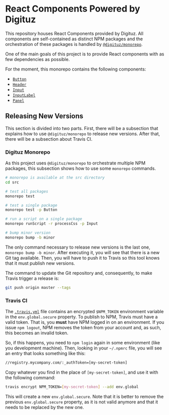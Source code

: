 # React Components Powered by Digituz

This repository houses React Components provided by Digituz. All components are self-contained as distinct NPM packages and the orchestration of these packages is handled by [`@digituz/monorepo`](https://github.com/Digituz/monorepo).

One of the main goals of this project is to provide React components with as few dependencies as possible.

For the moment, this monorepo contains the following components:

- [`Button`](./src/Button)
- [`Header`](./src/Header)
- [`Input`](./src/Input)
- [`InputLabel`](./src/InputLabel)
- [`Panel`](./src/Panel)

## Releasing New Versions

This section is divided into two parts. First, there will be a subsection that explains how to use `@digituz/monorepo` to release new versions. After that, there will be a subsection about Travis CI.

### Digituz Monorepo

As this project uses `@digituz/monorepo` to orchestrate multiple NPM packages, this subsection shows how to use some `monorepo` commands.

```bash
# monorepo is available at the src directory
cd src

# test all packages
monorepo test

# test a single package
monorepo test -p Button

# run a script on a single package
monorepo runScript -r processCss -p Input

# bump minor version
monorepo bump -b minor
```

The only command necessary to release new versions is the last one, `monorepo bump -b minor`. After executing it, you will see that there is a new Git tag available. Then, you will have to push it to Travis so this tool knows that it must publish new versions.

The command to update the Git repository and, consequently, to make Travis trigger a release is:

```bash
git push origin master --tags
```

### Travis CI

The [`.travis.yml`](./.travis.yml) file contains an encrypted `$NPM_TOKEN` environment variable in the `env.global.secure` property. To publish to NPM, Travis must have a valid token. That is, you **must** have NPM logged in on an environment. If you issue `npm logout`, NPM removes the token from your account and, as such, this becomes an invalid token.

So, if this happens, you need to `npm login` again in some environment (like you development machine). Then, looking in your `~/.npmrc` file, you will see an entry that looks something like this:

```bash
//registry.mycompany.com/:_authToken=[my-secret-token]
```

Copy whatever you find in the place of `[my-secret-token]`, and use it with the following command:

```bash
travis encrypt NPM_TOKEN=[my-secret-token] --add env.global
```

This will create a new `env.global.secure`. Note that it is better to remove the previous `env.global.secure` property, as it is not valid anymore and that it needs to be replaced by the new one.
